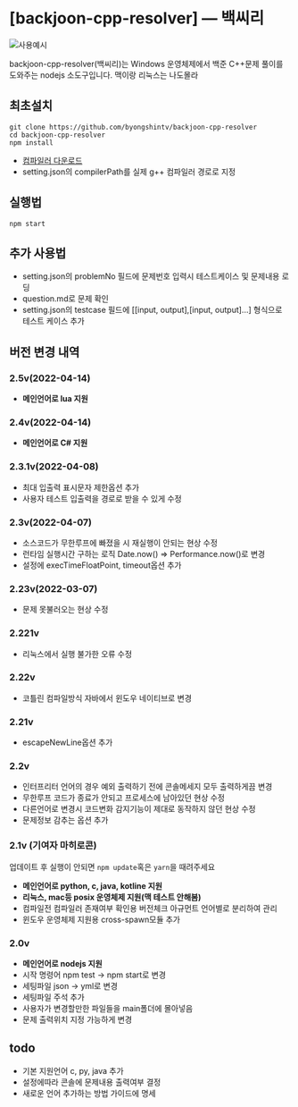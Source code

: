 [backjoon-cpp-resolver] — 백씨리
===
![사용예시](./asset/thumb.webp)

backjoon-cpp-resolver(백씨리)는 Windows 운영체제에서 백준 C++문제 풀이를 도와주는 nodejs 소도구입니다. 맥이랑 리눅스는 나도몰라


최초설치
---

```
git clone https://github.com/byongshintv/backjoon-cpp-resolver
cd backjoon-cpp-resolver
npm install
```


* <a class="reference external" href="https://sourceforge.net/projects/mingw-w64/files/Toolchains%20targetting%20Win64/Personal%20Builds/mingw-builds/8.1.0/threads-posix/sjlj/x86_64-8.1.0-release-posix-sjlj-rt_v6-rev0.7z" rel="nofollow">컴파일러 다운로드 </a>
* setting.json의 compilerPath를 실제 g++ 컴파일러 경로로 지정

실행법
---
```
npm start
```


추가 사용법 
---
* setting.json의 problemNo 필드에 문제번호 입력시 테스트케이스 및 문제내용 로딩
* question.md로 문제 확인
* setting.json의 testcase 필드에 [[input, output],[input, output]...] 형식으로 테스트 케이스 추가


버전 변경 내역
---
### 2.5v(2022-04-14)
* **메인언어로 lua 지원**
### 2.4v(2022-04-14)
* **메인언어로 C# 지원**
### 2.3.1v(2022-04-08)
* 최대 입출력 표시문자 제한옵션 추가
* 사용자 테스트 입출력을 경로로 받을 수 있게 수정
### 2.3v(2022-04-07)
* 소스코드가 무한루프에 빠졌을 시 재실행이 안되는 현상 수정
* 런타임 실행시간 구하는 로직 Date.now() => Performance.now()로 변경
* 설정에 execTimeFloatPoint, timeout옵션 추가

### 2.23v(2022-03-07)
* 문제 못불러오는 현상 수정

### 2.221v
* 리눅스에서 실행 불가한 오류 수정

### 2.22v
* 코틀린 컴파일방식 자바에서 윈도우 네이티브로 변경

### 2.21v
* escapeNewLine옵션 추가

### 2.2v
* 인터프리터 언어의 경우 예외 출력하기 전에 콘솔메세지 모두 출력하게끔 변경
* 무한루프 코드가 종료가 안되고 프로세스에 남아있던 현상 수정
* 다른언어로 변경시 코드변화 감지기능이 제대로 동작하지 않던 현상 수정
* 문제정보 감추는 옵션 추가


### 2.1v (기여자 마히로콘)
업데이트 후 실행이 안되면 `npm update`혹은 `yarn`을 때려주세요
* **메인언어로 python, c, java, kotline 지원**
* **리눅스, mac등 posix 운영체제 지원(맥 테스트 안해봄)**
* 컴파일전 컴파일러 존재여부 확인용 버전체크 아규먼트 언어별로 분리하여 관리
* 윈도우 운영체제 지원용 cross-spawn모듈 추가 


### 2.0v
* **메인언어로 nodejs 지원**
* 시작 명령어 npm test -> npm start로 변경
* 세팅파일 json -> yml로 변경
* 세팅파일 주석 추가
* 사용자가 변경할만한 파일들을 main폴더에 몰아넣음
* 문제 출력위치 지정 가능하게 변경

todo
---
* 기본 지원언어 c, py, java 추가
* 설정에따라 콘솔에 문제내용 출력여부 결정
* 새로운 언어 추가하는 방법 가이드에 명세
